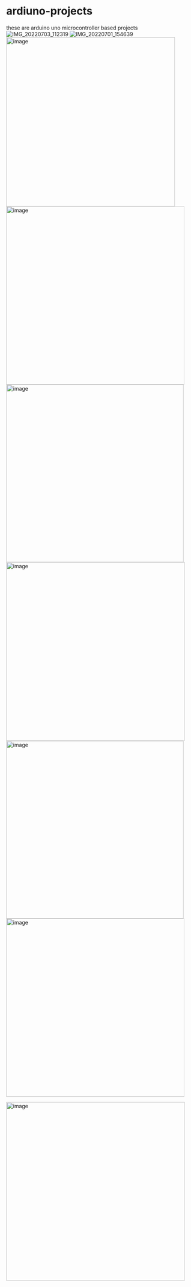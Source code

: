 # ardiuno-projects
these are arduino uno microcontroller based projects 
![IMG_20220703_112319](https://github.com/arjunpogiricodes/ardiuno-projects/assets/122292108/85655be2-6a63-4e14-bed8-d350e938a3c1)
![IMG_20220701_154639](https://github.com/arjunpogiricodes/ardiuno-projects/assets/122292108/4e260b47-2dbe-4eae-9eb1-1118010a505c)
<img width="449" alt="image" src="https://github.com/arjunpogiricodes/ardiuno-projects/assets/122292108/e698f232-9533-4b7a-aae2-62294b41d692">
<img width="474" alt="image" src="https://github.com/arjunpogiricodes/ardiuno-projects/assets/122292108/b165a2a1-7174-4346-83d5-ff3a912f93e4">
<img width="472" alt="image" src="https://github.com/arjunpogiricodes/ardiuno-projects/assets/122292108/e69b9ddf-22f5-49e4-815a-18dfe3e4e6c1">
<img width="475" alt="image" src="https://github.com/arjunpogiricodes/ardiuno-projects/assets/122292108/7d284032-1f74-41a6-ba9a-a4104c24e88e">
<img width="472" alt="image" src="https://github.com/arjunpogiricodes/ardiuno-projects/assets/122292108/2d8dca07-461e-4a61-87e7-47344f80e807">
<img width="474" alt="image" src="https://github.com/arjunpogiricodes/ardiuno-projects/assets/122292108/c66a6c21-856e-491d-85ae-93bc26febe56">

<img width="475" alt="image" src="https://github.com/arjunpogiricodes/ardiuno-projects/assets/122292108/ff0153f6-1f5d-47cd-92e6-189ab56a6c33">

